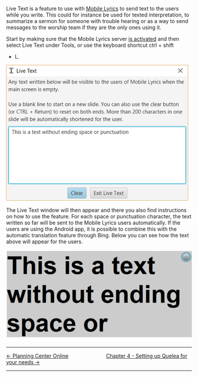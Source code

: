 Live Text is a feature to use with [Mobile
Lyrics](Mobile_Lyrics "Mobile Lyrics") to send text to the users while you
write. This could for instance be used for texted interpretation, to
summarize a sermon for someone with trouble hearing or as a way to send
messages to the worship team if they are the only ones using it.

Start by making sure that the Mobile Lyrics server [is
activated](Mobile_Lyrics#activating-mobile-lyrics "Mobile Lyrics") and then
select Live Text under Tools, or use the keyboard shortcut ctrl + shift
+ L.

![](Live_text_input.png)

The Live Text window will then appear and there you also find
instructions on how to use the feature. For each space or punctuation
character, the text written so far will be sent to the Mobile Lyrics
users automatically. If the users are using the Android app, it is
possible to combine this with the automatic translation feature through
Bing. Below you can see how the text above will appear for the users.

![](Live_text_output.png)

-----



[← Planning Center Online](Planning_Center_Online "Planning Center Online")
&nbsp;&nbsp;&nbsp;&nbsp;&nbsp;&nbsp;&nbsp;&nbsp;&nbsp;&nbsp;&nbsp;&nbsp;&nbsp;&nbsp;&nbsp;&nbsp;&nbsp;&nbsp;&nbsp;&nbsp;&nbsp;&nbsp;&nbsp;&nbsp; [Chapter 4 - Setting up Quelea for your needs →](Setting_up_Quelea_for_your_needs "Setting up Quelea for your needs")

---
